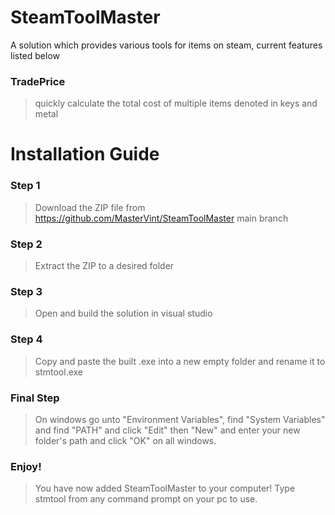 # SteamToolMaster
A solution which provides various tools for items on steam, current features listed below
### TradePrice
>quickly calculate the total cost of multiple items denoted in keys and metal

# Installation Guide
### Step 1
> Download the ZIP file from https://github.com/MasterVint/SteamToolMaster main branch
### Step 2
> Extract the ZIP to a desired folder
### Step 3
> Open and build the solution in visual studio
### Step 4
> Copy and paste the built .exe into a new empty folder and rename it to stmtool.exe
### Final Step
> On windows go unto "Environment Variables", find "System Variables" and find "PATH" and click "Edit" then "New" and enter your new folder's path and click "OK" on all windows.
### Enjoy!
> You have now added SteamToolMaster to your computer! Type stmtool from any command prompt on your pc to use.
